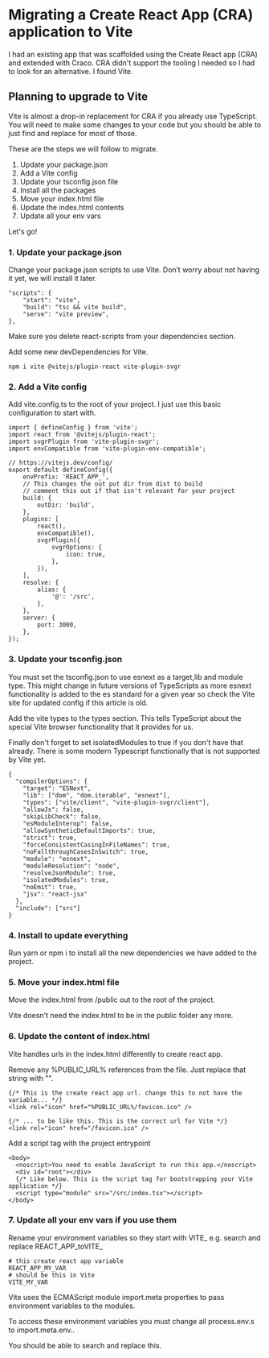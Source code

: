 
# Migrating a Create React App (CRA) application to Vite

I had an existing app that was scaffolded using the Create React app (CRA) and extended with Craco. CRA didn't support the tooling I needed so I had to look for an alternative. I found Vite.

## Planning to upgrade to Vite

Vite is almost a drop-in replacement for CRA if you already use TypeScript. You will need to make some changes to your code but you should be able to just find and replace for most of those.

These are the steps we will follow to migrate.

1. Update your package.json
2. Add a Vite config
3. Update your tsconfig.json file
4. Install all the packages
5. Move your index.html file
6. Update the index.html contents
7. Update all your env vars

Let's go!

### 1. Update your package.json
Change your package.json scripts to use Vite. Don’t worry about not having it yet, we will install it later.

```
"scripts": {
    "start": "vite",
    "build": "tsc && vite build",
    "serve": "vite preview",
},
```
Make sure you delete react-scripts from your dependencies section.

Add some new devDependencies for Vite.
```
npm i vite @vitejs/plugin-react vite-plugin-svgr
```

### 2. Add a Vite config
Add vite.config.ts to the root of your project. I just use this basic configuration to start with.
```
import { defineConfig } from 'vite';
import react from '@vitejs/plugin-react';
import svgrPlugin from 'vite-plugin-svgr';
import envCompatible from 'vite-plugin-env-compatible';

// https://vitejs.dev/config/
export default defineConfig({
	envPrefix: 'REACT_APP_',
	// This changes the out put dir from dist to build
	// comment this out if that isn't relevant for your project
	build: {
		outDir: 'build',
	},
	plugins: [
		react(),
		envCompatible(),
		svgrPlugin({
			svgrOptions: {
				icon: true,
			},
		}),
	],
	resolve: {
		alias: {
			'@': '/src',
		},
	},
	server: {
		port: 3000,
	},
});
```

### 3. Update your tsconfig.json
You must set the tsconfig.json to use esnext as a target,lib and module type. This might change in future versions of TypeScripts as more esnext functionality is added to the es standard for a given year so check the Vite site for updated config if this article is old.

Add the vite types to the types section. This tells TypeScript about the special Vite browser functionality that it provides for us.

Finally don't forget to set isolatedModules to true if you don't have that already. There is some modern Typescript functionally that is not supported by Vite yet.

```
{
  "compilerOptions": {
    "target": "ESNext",
    "lib": ["dom", "dom.iterable", "esnext"],
    "types": ["vite/client", "vite-plugin-svgr/client"],
    "allowJs": false,
    "skipLibCheck": false,
    "esModuleInterop": false,
    "allowSyntheticDefaultImports": true,
    "strict": true,
    "forceConsistentCasingInFileNames": true,
    "noFallthroughCasesInSwitch": true,
    "module": "esnext",
    "moduleResolution": "node",
    "resolveJsonModule": true,
    "isolatedModules": true,
    "noEmit": true,
    "jsx": "react-jsx"
  },
  "include": ["src"]
}
```

### 4. Install to update everything
Run yarn or npm i to install all the new dependencies we have added to the project.

### 5. Move your index.html file
Move the index.html from /public out to the root of the project.

Vite doesn't need the index.html to be in the public folder any more.

### 6. Update the content of index.html
Vite handles urls in the index.html differently to create react app.

Remove any %PUBLIC_URL% references from the file. Just replace that string with "".

```
{/* This is the create react app url. change this to not have the variable... */}
<link rel="icon" href="%PUBLIC_URL%/favicon.ico" />

{/* ... to be like this. This is the correct url for Vite */}
<link rel="icon" href="/favicon.ico" />
```

Add a script tag with the project entrypoint

```
<body>
  <noscript>You need to enable JavaScript to run this app.</noscript>
  <div id="root"></div>
  {/* Like below. This is the script tag for bootstrapping your Vite application */}
  <script type="module" src="/src/index.tsx"></script>
</body>
```

### 7. Update all your env vars if you use them
Rename your environment variables so they start with VITE_ e.g. search and replace REACT_APP_toVITE_

```
# this create react app variable
REACT_APP_MY_VAR
# should be this in Vite
VITE_MY_VAR
```

Vite uses the ECMAScript module import.meta properties to pass environment variables to the modules.

To access these environment variables you must change all process.env.s to import.meta.env..

You should be able to search and replace this.

